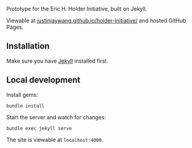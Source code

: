 Prototype for the Eric H. Holder Initiative, built on Jekyll.

Viewable at [justinjaywang.github.io/holder-initiative/](https://justinjaywang.github.io/holder-initiative/) and hosted GitHub Pages.

## Installation

Make sure you have [Jekyll](https://jekyllrb.com/) installed first.

## Local development

Install gems:
```
bundle install
```

Start the server and watch for changes:

```
bundle exec jekyll serve
```

The site is viewable at `localhost:4000`.
